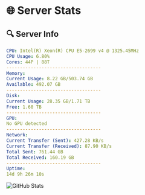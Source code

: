 # 🌐 Server Stats
## 🔍 Server Info
```yaml
CPU: Intel(R) Xeon(R) CPU E5-2699 v4 @ 1325.45MHz
CPU Usage: 6.80%
Cores: 44P | 88T
-----------------------------------
Memory:
Current Usage: 8.22 GB/503.74 GB
Available: 492.07 GB
-----------------------------------
Disk:
Current Usage: 28.35 GB/1.71 TB
Free: 1.60 TB
-----------------------------------
GPU:
No GPU detected
-----------------------------------
Network:
Current Transfer (Sent): 427.28 KB/s
Current Transfer (Received): 87.90 KB/s
Total Sent: 761.44 GB
Total Received: 160.19 GB
-----------------------------------
Uptime:
14d 9h 26m 10s
```
![GitHub Stats](https://img.shields.io/badge/Updated-2025-05-04_02:34:58-blue)